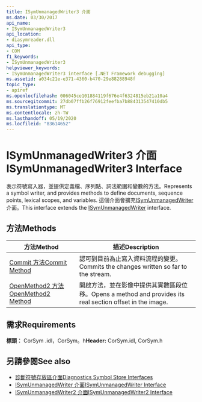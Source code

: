 ```yaml
---
title: ISymUnmanagedWriter3 介面
ms.date: 03/30/2017
api_name:
- ISymUnmanagedWriter3
api_location:
- diasymreader.dll
api_type:
- COM
f1_keywords:
- ISymUnmanagedWriter3
helpviewer_keywords:
- ISymUnmanagedWriter3 interface [.NET Framework debugging]
ms.assetid: a034c21e-e371-4360-b470-29e88288948f
topic_type:
- apiref
ms.openlocfilehash: 006045ce101884119f676e4f6324815eb21a10a4
ms.sourcegitcommit: 27db07ffb26f76912feefba7b884313547410db5
ms.translationtype: MT
ms.contentlocale: zh-TW
ms.lasthandoff: 05/19/2020
ms.locfileid: "83614652"
---
```

# <a name="isymunmanagedwriter3-interface"></a><span data-ttu-id="ebc94-102">ISymUnmanagedWriter3 介面</span><span class="sxs-lookup"><span data-stu-id="ebc94-102">ISymUnmanagedWriter3 Interface</span></span>
<span data-ttu-id="ebc94-103">表示符號寫入器，並提供定義檔、序列點、詞法範圍和變數的方法。</span><span class="sxs-lookup"><span data-stu-id="ebc94-103">Represents a symbol writer, and provides methods to define documents, sequence points, lexical scopes, and variables.</span></span> <span data-ttu-id="ebc94-104">這個介面會擴充[ISymUnmanagedWriter](isymunmanagedwriter-interface.md)介面。</span><span class="sxs-lookup"><span data-stu-id="ebc94-104">This interface extends the [ISymUnmanagedWriter](isymunmanagedwriter-interface.md) interface.</span></span>  
  
## <a name="methods"></a><span data-ttu-id="ebc94-105">方法</span><span class="sxs-lookup"><span data-stu-id="ebc94-105">Methods</span></span>  
  
|<span data-ttu-id="ebc94-106">方法</span><span class="sxs-lookup"><span data-stu-id="ebc94-106">Method</span></span>|<span data-ttu-id="ebc94-107">描述</span><span class="sxs-lookup"><span data-stu-id="ebc94-107">Description</span></span>|  
|------------|-----------------|  
|[<span data-ttu-id="ebc94-108">Commit 方法</span><span class="sxs-lookup"><span data-stu-id="ebc94-108">Commit Method</span></span>](isymunmanagedwriter3-commit-method.md)|<span data-ttu-id="ebc94-109">認可到目前為止寫入資料流程的變更。</span><span class="sxs-lookup"><span data-stu-id="ebc94-109">Commits the changes written so far to the stream.</span></span>|  
|[<span data-ttu-id="ebc94-110">OpenMethod2 方法</span><span class="sxs-lookup"><span data-stu-id="ebc94-110">OpenMethod2 Method</span></span>](isymunmanagedwriter3-openmethod2-method.md)|<span data-ttu-id="ebc94-111">開啟方法，並在影像中提供其實數區段位移。</span><span class="sxs-lookup"><span data-stu-id="ebc94-111">Opens a method and provides its real section offset in the image.</span></span>|  
  
## <a name="requirements"></a><span data-ttu-id="ebc94-112">需求</span><span class="sxs-lookup"><span data-stu-id="ebc94-112">Requirements</span></span>  
 <span data-ttu-id="ebc94-113">**標頭：** CorSym .idl，CorSym。h</span><span class="sxs-lookup"><span data-stu-id="ebc94-113">**Header:** CorSym.idl, CorSym.h</span></span>  
  
## <a name="see-also"></a><span data-ttu-id="ebc94-114">另請參閱</span><span class="sxs-lookup"><span data-stu-id="ebc94-114">See also</span></span>

- [<span data-ttu-id="ebc94-115">診斷符號存放區介面</span><span class="sxs-lookup"><span data-stu-id="ebc94-115">Diagnostics Symbol Store Interfaces</span></span>](diagnostics-symbol-store-interfaces.md)
- [<span data-ttu-id="ebc94-116">ISymUnmanagedWriter 介面</span><span class="sxs-lookup"><span data-stu-id="ebc94-116">ISymUnmanagedWriter Interface</span></span>](isymunmanagedwriter-interface.md)
- [<span data-ttu-id="ebc94-117">ISymUnmanagedWriter2 介面</span><span class="sxs-lookup"><span data-stu-id="ebc94-117">ISymUnmanagedWriter2 Interface</span></span>](isymunmanagedwriter2-interface.md)
